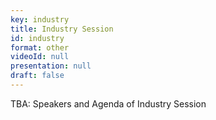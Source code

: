 ```yaml
---
key: industry
title: Industry Session
id: industry
format: other
videoId: null
presentation: null
draft: false
---
```

TBA: Speakers and Agenda of Industry Session
